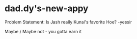# dad.dy's-new-appy
Problem Statement:
Is Jash really Kunal's favorite Hoe?
 -yessir

 Maybe / Maybe not - you gotta earn it
